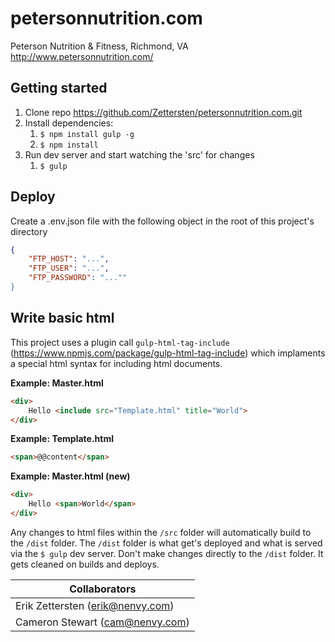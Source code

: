 # petersonnutrition.com
Peterson Nutrition &amp; Fitness, Richmond, VA http://www.petersonnutrition.com/

## Getting started

1. Clone repo https://github.com/Zettersten/petersonnutrition.com.git
2. Install dependencies:
   1. `$ npm install gulp -g`
   2. `$ npm install`
3. Run dev server and start watching the 'src' for changes
   1. `$ gulp`

## Deploy

Create a .env.json file with the following object in the root of this project's directory

```json
{
    "FTP_HOST": "...",
    "FTP_USER": "...",
    "FTP_PASSWORD": "...""
}
```

## Write basic html

This project uses a plugin call `gulp-html-tag-include` (https://www.npmjs.com/package/gulp-html-tag-include) which implaments a special html syntax for including html documents.

**Example: Master.html**

```html
<div>
    Hello <include src="Template.html" title="World">
</div>
```

**Example: Template.html**

```html
<span>@@content</span>
```

**Example: Master.html (new)**

```html
<div>
    Hello <span>World</span>
</div>
```

Any changes to html files within the `/src` folder will automatically build to the `/dist` folder. The `/dist` folder is what get's deployed and what is served via the `$ gulp` dev server. Don't make changes directly to the `/dist` folder. It gets cleaned on builds and deploys.

| Collaborators |
| --- |
| Erik Zettersten (erik@nenvy.com) |
| Cameron Stewart (cam@nenvy.com) |